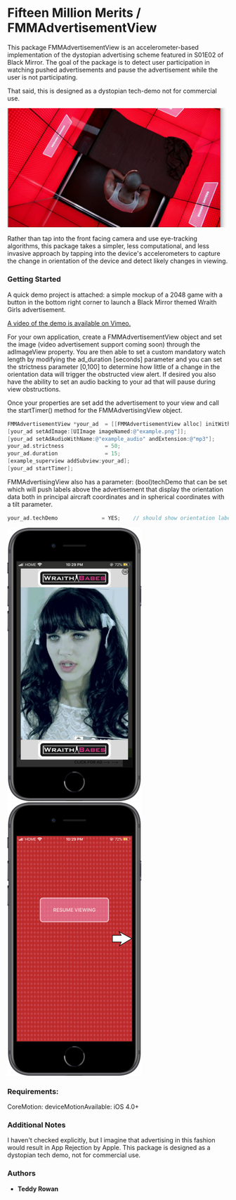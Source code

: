 # Fifteen Million Merits / FMMAdvertisementView

This package FMMAdvertisementView is an accelerometer-based implementation of the dystopian advertising scheme featured in S01E02 of Black Mirror. The goal of the package is to detect user participation in watching pushed advertisements and pause the advertisement while the user is not participating.

That said, this is designed as a dystopian tech-demo not for commercial use. 

![alt text](./repo-resources/screens/obstructed-view-1.png "Title")

Rather than tap into the front facing camera and use eye-tracking algorithms, this package takes a simpler, less computational, and less invasive approach by tapping into the device's accelerometers to capture the change in orientation of the device and detect likely changes in viewing. 


### Getting Started

A quick demo project is attached: a simple mockup of a 2048 game with a button in the bottom right corner to launch a Black Mirror themed Wraith Girls advertisement. 

[A video of the demo is available on Vimeo.](https://vimeo.com/440092448/d45417e215)

For your own application, create a FMMAdvertisementView object and set the image (video advertisement support coming soon) through the adImageView property. You are then able to set a custom mandatory watch length by modifying the ad_duration [seconds] parameter and you can set the strictness parameter [0,100] to determine how little of a change in the orientation data will trigger the obstructed view alert. If desired you also have the ability to set an audio backing to your ad that will pause during view obstructions. 

Once your properties are set add the advertisement to your view and call the startTimer() method for the FMMAdvertisingView object. 

```objective-c
FMMAdvertisementView *your_ad  = [[FMMAdvertisementView alloc] initWithFrame:example_superview.frame];
[your_ad setAdImage:[UIImage imageNamed:@"example.png"]];              // load the image for your ad
[your_ad setAdAudioWithName:@"example_audio" andExtension:@"mp3"];     // audio backing for your ad
your_ad.strictness             = 50;                                   // the default setting [0,100]
your_ad.duration               = 15;                                   // seconds
[example_superview addSubview:your_ad];
[your_ad startTimer];                                                  // begin watch countdown
```

FMMAdvertisingView also has a parameter: (bool)techDemo that can be set which will push labels above the advertisement that display the orientation data both in principal aircraft coordinates and in spherical coordinates with a tilt parameter.

```objective-c
your_ad.techDemo              = YES;	// should show orientation labels
```

![Ad Demo](./repo-resources/app-screens/ad_demo.PNG "Ad Demo")  ![Obstructed Demo](./repo-resources/app-screens/obstructed_demo.PNG "Obstructed Demo")


### Requirements:

CoreMotion: deviceMotionAvailable: iOS 4.0+


### Additional Notes

I haven't checked explicitly, but I imagine that advertising in this fashion would result in App Rejection by Apple. This package is designed as a dystopian tech demo, not for commercial use. 

### Authors

* **Teddy Rowan**
